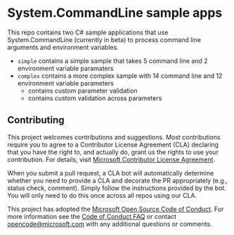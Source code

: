 # System.CommandLine sample apps

This repo contains two C# sample applications that use System.CommandLine (currently in beta) to process command line arguments and environment variables.

- `simple` contains a simple sample that takes 5 command line and 2 environment variable paramaters
- `complex` contains a more complex sample with 14 command line and 12 environment variable parameters
  - contains custom parameter validation
  - contains custom validation across parameters

## Contributing

This project welcomes contributions and suggestions. Most contributions require you to agree to a
Contributor License Agreement (CLA) declaring that you have the right to, and actually do, grant us
the rights to use your contribution. For details, visit [Microsoft Contributor License Agreement](https://cla.opensource.microsoft.com).

When you submit a pull request, a CLA bot will automatically determine whether you need to provide
a CLA and decorate the PR appropriately (e.g., status check, comment). Simply follow the instructions
provided by the bot. You will only need to do this once across all repos using our CLA.

This project has adopted the [Microsoft Open Source Code of Conduct](https://opensource.microsoft.com/codeofconduct/).
For more information see the [Code of Conduct FAQ](https://opensource.microsoft.com/codeofconduct/faq/) or
contact [opencode@microsoft.com](mailto:opencode@microsoft.com) with any additional questions or comments.

